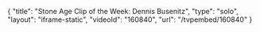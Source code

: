 {
    "title": "Stone Age Clip of the Week: Dennis Busenitz",
    "type": "solo",
    "layout": "iframe-static",
    "videoId": "160840",
    "url": "\/tvpembed\/160840"
}